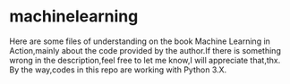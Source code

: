 # machinelearning
Here are some files of understanding on the book Machine Learning in Action,mainly about the code provided by the author.If there is something wrong in the description,feel free to let me know,I will appreciate that,thx.
By the way,codes in this repo are working with Python 3.X.
